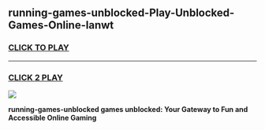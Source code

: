 
## running-games-unblocked-Play-Unblocked-Games-Online-lanwt
<h3>
<a href="https://premium76.site?title=running-games-unblocked&ref=25A">CLICK TO PLAY</a></h3>
<hr>

<h3>
<a href="https://premium76.site?title=running-games-unblocked&ref=25A">CLICK 2 PLAY</a>
  
</h3>

<a href="https://premium76.site?title=running-games-unblocked&ref=25A"><img src="https://clearcache.store/games.png"></a>


**running-games-unblocked games unblocked: Your Gateway to Fun and Accessible Online Gaming**
